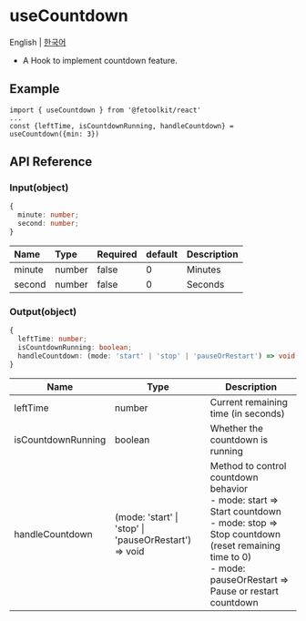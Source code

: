 # useCountdown

English | [한국어](./useCountdown_kr.md)

- A Hook to implement countdown feature.

## Example

```tsx
import { useCountdown } from '@fetoolkit/react'
...
const {leftTime, isCountdownRunning, handleCountdown} = useCountdown({min: 3})
```

## API Reference

### Input(object)

```typescript
{
  minute: number;
  second: number;
}
```

| Name   | Type   | Required | default | Description |
| :----- | :----- | :------- | :------ | :---------- |
| minute | number | false    | 0       | Minutes     |
| second | number | false    | 0       | Seconds     |

### Output(object)

```typescript
{
  leftTime: number;
  isCountdownRunning: boolean;
  handleCountdown: (mode: 'start' | 'stop' | 'pauseOrRestart') => void;
}
```

| Name               | Type                                                  | Description                                                                                                                                                                                     |
| ------------------ | ----------------------------------------------------- | ----------------------------------------------------------------------------------------------------------------------------------------------------------------------------------------------- |
| leftTime           | number                                                | Current remaining time (in seconds)                                                                                                                                                             |
| isCountdownRunning | boolean                                               | Whether the countdown is running                                                                                                                                                                |
| handleCountdown    | (mode: 'start' \| 'stop' \| 'pauseOrRestart') => void | Method to control countdown behavior <br>- mode: start => Start countdown<br>- mode: stop => Stop countdown (reset remaining time to 0)<br>- mode: pauseOrRestart => Pause or restart countdown |
